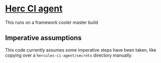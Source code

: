 # [Herc CI agent](https://docs.hercules-ci.com/hercules-ci-agent/)

This runs on a framework cooler master build

## Imperative assumptions

This code currently assumes some imperative steps have been taken, like copying over a `hercules-ci-agent/secrets` directory manually.
